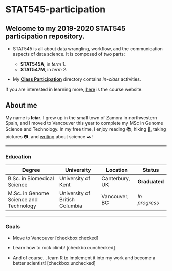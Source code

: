 # STAT545-participation

## Welcome to my **2019-2020** STAT545 participation repository. 

* STAT545 is all about data wrangling, workflow, and the communication aspects of data science. It is composed of two parts: 

  + **STAT545A**, in *term 1*.
  + **STAT547M**, in *term 2*.
  
* My [**Class Participation**](https://github.com/sciclic/STAT545-participation) directory contains *in-class* activities.
  
If you are interested in learning more, [here](https://stat545.stat.ubc.ca/) is the course  website.

## About me 

My name is **Icíar**. I grew up in the small town of Zamora in northwestern Spain, and I moved to Vancouver this year to complete my MSc in Genome Science and Technology. In my free time, I enjoy reading :books:, hiking :evergreen_tree:, taking pictures :camera:, and [writing](https://scienceuntangled.wordpress.com/) about science :black_nib:!  

***

### Education

**Degree** | **University** | **Location** | **Status** 
------ | ---------- | -------- | ------
B.Sc. in Biomedical Science | University of Kent | Canterbury, UK | **Graduated**
M.Sc. in Genome Science and Technology | University of British Columbia | Vancouver, BC | *In progress*

***

### Goals

+ Move to Vancouver [checkbox:checked]

+ Learn how to rock climb! [checkbox:unchecked]

+ And of course... learn R to implement it into my work and become a better scientist! [checkbox:unchecked]

